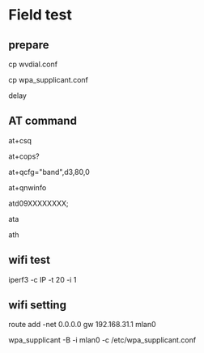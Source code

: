 # Field test

## prepare
cp wvdial.conf

cp wpa_supplicant.conf

delay 

## AT command

at+csq

at+cops?

at+qcfg="band",d3,80,0

at+qnwinfo

atd09XXXXXXXX;

ata

ath

## wifi test
iperf3 -c IP -t 20 -i 1

## wifi setting
route add -net 0.0.0.0 gw 192.168.31.1 mlan0

wpa_supplicant -B -i mlan0 -c /etc/wpa_supplicant.conf
